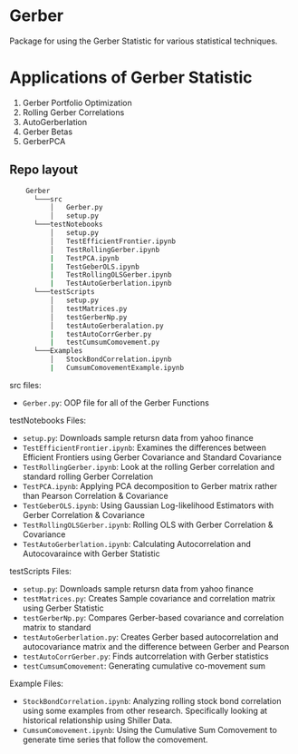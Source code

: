 # Gerber
Package for using the Gerber Statistic for various statistical techniques. 

# Applications of Gerber Statistic
1. Gerber Portfolio Optimization
2. Rolling Gerber Correlations
3. AutoGerberlation
4. Gerber Betas
5. GerberPCA

## Repo layout
```bash
    Gerber
      └───src
          │   Gerber.py
          │   setup.py
      └───testNotebooks
          │   setup.py
          │   TestEfficientFrontier.ipynb
          │   TestRollingGerber.ipynb
          |   TestPCA.ipynb
          |   TestGeberOLS.ipynb
          |   TestRollingOLSGerber.ipynb
          |   TestAutoGerberlation.ipynb
      └───testScripts
          │   setup.py
          │   testMatrices.py
          │   testGerberNp.py
          │   testAutoGerberalation.py
          |   testAutoCorrGerber.py
          |   testCumsumComovement.py
      └───Examples
          │   StockBondCorrelation.ipynb
          |   CumsumComovementExample.ipynb
```

src files:
* ```Gerber.py```: OOP file for all of the Gerber Functions

testNotebooks Files:
* ```setup.py```: Downloads sample retursn data from yahoo finance
* ```TestEfficientFrontier.ipynb```: Examines the differences between Efficient Frontiers using Gerber Covariance and Standard Covariance
* ```TestRollingGerber.ipynb```: Look at the rolling Gerber correlation and standard rolling Gerber Correlation
* ```TestPCA.ipynb```: Applying PCA decomposition to Gerber matrix rather than Pearson Correlation & Covariance
* ```TestGeberOLS.ipynb```: Using Gaussian Log-likelihood Estimators with Gerber Correlation & Covariance
* ```TestRollingOLSGerber.ipynb```: Rolling OLS with Gerber Correlation & Covariance
* ```TestAutoGerberlation.ipynb```: Calculating Autocorrelation and Autocovaraince with Gerber Statistic

testScripts Files:
* ```setup.py```: Downloads sample retursn data from yahoo finance
* ```testMatrices.py```: Creates Sample covariance and correlation matrix using Gerber Statistic
* ```testGerberNp.py```: Compares Gerber-based covariance and correlation matrix to standard
* ```testAutoGerberlation.py```: Creates Gerber based autocorrelation and autocovariance matrix and the difference between Gerber and Pearson
* ```testAutoCorrGerber.py```: Finds autcorrelation with Gerber statistics
* ```testCumsumComovement```: Generating cumulative co-movement sum

Example Files:
* ```StockBondCorrelation.ipynb```: Analyzing rolling stock bond correlation using some examples from other research. Specifically looking at historical relationship using Shiller Data.
* ```CumsumComovement.ipynb```: Using the Cumulative Sum Comovement to generate time series that follow the comovement. 
